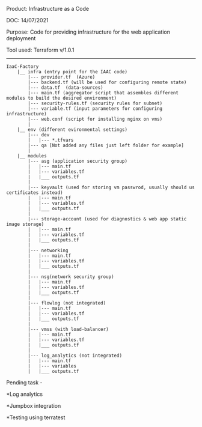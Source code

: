 Product: Infrastructure as a Code

DOC: 14/07/2021

Purpose: Code for providing infrastructure for the web application deployment

Tool used: Terraform v/1.0.1

-----------------------------------------------------------------------------------------------------



    IaaC-Factory
    	|__ infra (entry point for the IAAC code) 
			|--- provider.tf  (Azure) 
			|--- backend.tf (will be used for configuring remote state) 
			|--- data.tf  (data-sources)
			|--- main.tf (aggregator script that assembles different modules to build the desired environment)
			|--- security-rules.tf (security rules for subnet)
			|--- variable.tf (input parameters for configuring infrastructure) 
			|--- web.conf (script for installing nginx on vms)
			| 
    	|__ env (different evironmental settings)
			|--- dev
			|  	|--- *.tfvars
			|--- qa [Not added any files just left folder for example]
			|  
		|__ modules
			|--- asg (application security group)		
			|	|--- main.tf
			|	|--- variables.tf
			|	|___ outputs.tf
			|
			|--- keyvault (used for storing vm passwrod, usually should us certificates instead)		
			|	|--- main.tf
			|	|--- variables.tf
			|	|___ outputs.tf
			|
			|--- storage-account (used for diagnostics & web app static image storage)		
			|	|--- main.tf
			|	|--- variables.tf
			|	|___ outputs.tf
			|
			|--- networking		
			|	|--- main.tf
			|	|--- variables.tf
			|	|___ outputs.tf
			|
			|--- nsg(network security group)		
			|	|--- main.tf
			|	|--- variables.tf
			|	|___ outputs.tf
			|
			|--- flowlog (not integrated)
			|	|--- main.tf
			|	|--- variables.tf
			|	|___ outputs.tf
			|
			|--- vmss (with load-balancer)
			|	|--- main.tf
			|	|--- variables.tf
			|	|___ outputs.tf
			|	
			|--- log_analytics (not integrated)
			|	|--- main.tf
			|	|--- variables
			|	|___ outputs.tf


Pending task -

*Log analytics

*Jumpbox integration

*Testing using terratest
